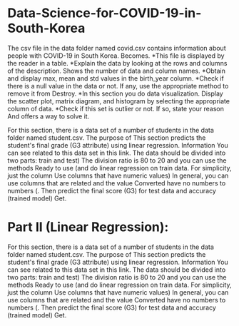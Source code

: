 # Data-Science-for-COVID-19-in-South-Korea

The csv file in the data folder named covid.csv contains information about people with COVID-19 in South Korea.
Becomes.
*This file is displayed by the reader in a table.
*Explain the data by looking at the rows and columns of the description. Shows the number of data and column names.
*Obtain and display max, mean and std values ​​in the birth_year column.
*Check if there is a null value in the data or not. If any, use the appropriate method to remove it from
Destroy.
*In this section you do data visualization. Display the scatter plot, matrix diagram, and histogram by selecting the appropriate column of data.
*Check if this set is outlier or not. If so, state your reason
And offers a way to solve it.

For this section, there is a data set of a number of students in the data folder named student.csv. The purpose of
This section predicts the student's final grade (G3 attribute) using linear regression. Information
You can see related to this data set in this link.
The data should be divided into two parts: train and test) The division ratio is 80 to 20 and you can use the methods
Ready to use (and do linear regression on train data. For simplicity, just the column
Use columns that have numeric values) In general, you can use columns that are related and the value
Converted have no numbers to numbers (.
Then predict the final score (G3) for test data and accuracy (trained model)
Get.
# Part II (Linear Regression):
For this section, there is a data set of a number of students in the data folder named student.csv. The purpose of
This section predicts the student's final grade (G3 attribute) using linear regression. Information
You can see related to this data set in this link.
The data should be divided into two parts: train and test) The division ratio is 80 to 20 and you can use the methods
Ready to use (and do linear regression on train data. For simplicity, just the column
Use columns that have numeric values) In general, you can use columns that are related and the value
Converted have no numbers to numbers (.
Then predict the final score (G3) for test data and accuracy (trained model)
Get.
